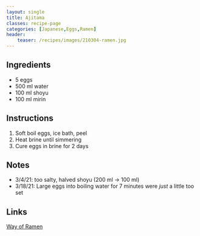 ```yaml
---
layout: single
title: Ajitama
classes: recipe-page
categories: [Japanese,Eggs,Ramen]
header:
    teaser: /recipes/images/210304-ramen.jpg
---
```


## Ingredients
- 5 eggs
- 500 ml water
- 100 ml shoyu
- 100 ml mirin

## Instructions
1. Soft boil eggs, ice bath, peel
1. Heat brine until simmering
1. Cure eggs in brine for 2 days

## Notes
- 3/4/21: too salty, halved shoyu (200 ml → 100 ml)
- 3/18/21: Large eggs into boiling water for 7 minutes were _just_ a little too set

## Links
[Way of Ramen](https://www.youtube.com/watch?v=diWOyBts3IY)